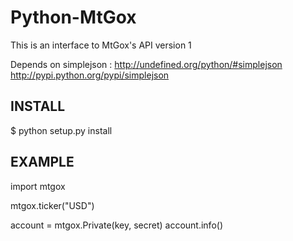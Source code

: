 Python-MtGox
============

This is an interface to MtGox's API version 1

Depends on simplejson :
  http://undefined.org/python/#simplejson http://pypi.python.org/pypi/simplejson


## INSTALL

$ python setup.py install


## EXAMPLE

import mtgox

mtgox.ticker("USD")

account = mtgox.Private(key, secret)
account.info()
